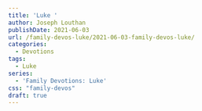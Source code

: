 ```yaml
---
title: 'Luke '
author: Joseph Louthan
publishDate: 2021-06-03
url: /family-devos-luke/2021-06-03-family-devos-luke/
categories:
  - Devotions
tags:
  - Luke
series:
  - 'Family Devotions: Luke'
css: "family-devos"
draft: true
---
```

